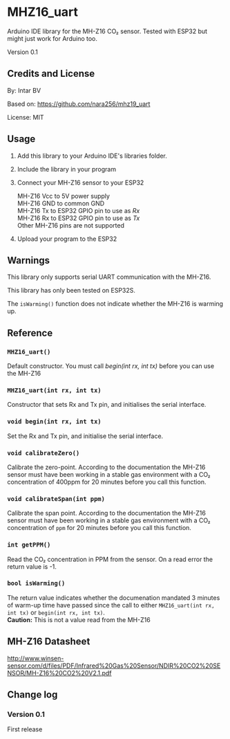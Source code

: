 # MHZ16_uart

Arduino IDE library for the MH-Z16 CO₂ sensor. Tested with ESP32 but might just work for Arduino too.

Version 0.1

## Credits and License

By: Intar BV  

Based on: https://github.com/nara256/mhz19_uart

License: MIT

## Usage

1. Add this library to your Arduino IDE's libraries folder.
1. Include the library in your program
1. Connect your MH-Z16 sensor to your ESP32

    MH-Z16 Vcc to 5V power supply  
    MH-Z16 GND  to common GND  
    MH-Z16 Tx   to ESP32 GPIO pin to use as _Rx_  
    MH-Z16 Rx   to ESP32 GPIO pin to use as _Tx_  
    Other MH-Z16 pins are not supported
1. Upload your program to the ESP32

## Warnings

This library only supports serial UART communication with the MH-Z16.

This library has only been tested on ESP32S.

The `isWarming()` function does not indicate whether the MH-Z16 is warming up.

## Reference

### `MHZ16_uart()`

Default constructor. You must call _begin(int rx, int tx)_ before you can use the MH-Z16

### `MHZ16_uart(int rx, int tx)`

Constructor that sets Rx and Tx pin, and initialises the serial interface.

### `void begin(int rx, int tx)`

Set the Rx and Tx pin, and initialise the serial interface.
  
### `void calibrateZero()`

Calibrate the zero-point. According to the documentation the MH-Z16 sensor must have been working in a stable gas environment with a CO₂ concentration of 400ppm for 20 minutes before you call this function.

### `void calibrateSpan(int ppm)`

Calibrate the span point. According to the documentation the MH-Z16 sensor must have been working in a stable gas environment  with a CO₂ concentration of `ppm` for 20 minutes before you call this function.

### `int getPPM()`

Read the CO₂ concentration in PPM from the sensor. On a read error the return value is -1.
  
### `bool isWarming()`

The return value indicates whether the documenation mandated 3 minutes of warm-up time have passed since the call to either `MHZ16_uart(int rx, int tx)` or `begin(int rx, int tx)`.  
**Caution:** This is not a value read from the MH-Z16

## MH-Z16 Datasheet

<http://www.winsen-sensor.com/d/files/PDF/Infrared%20Gas%20Sensor/NDIR%20CO2%20SENSOR/MH-Z16%20CO2%20V2.1.pdf>

## Change log

### Version 0.1

First release
